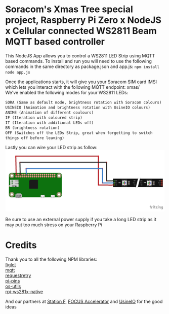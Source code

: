 # Soracom's Xmas Tree special project, Raspberry Pi Zero x NodeJS x Cellular connected WS2811 Beam MQTT based controller
  
This NodeJS App allows you to control a WS2811 LED Strip using MQTT based commands.
To install and run you will need to use the following commands in the same directory as package.json and app.js:
`npm install`
`node app.js`
  
Once the applications starts, it will give you your Soracom SIM card IMSI which lets you interact with the following MQTT endpoint: xmas/<IMSI>  
We've enabled the following modes for your WS2811 LEDs:  
```ON (default mode, brightness rotation with Soracom colours)  
SORA (Same as default mode, brightness rotation with Soracom colours)  
USINEIO (Animation and brightness rotation with UsineIO colours)  
ANIME (Animation of different coulours)  
IF (Iteration with coloured strip)  
IT (Iteration with additional LEDs off)  
BR (brightness rotation)  
OFF (Switches off the LEDs Strip, great when forgetting to switch things off before leaving)
```
  
  
Lastly you can wire your LED strip as follow:
![Wiring](https://raw.githubusercontent.com/alexissusset/soracom-xmas-ws2811/master/RPi_Zero_W_WS2811.png)
  
Be sure to use an external power supply if you take a long LED strip as it may put too much stress on your Raspberry Pi  
  
  
# Credits
Thank you to all the following NPM libraries:  
[figlet](https://www.npmjs.com/package/figlet " figlet")    
[mqtt](https://www.npmjs.com/package/mqtt " mqtt")  
[requestretry](https://www.npmjs.com/package/requestretry " requestretry")  
[pi-pins](https://www.npmjs.com/package/pi-pins   " pi-pins")  
[os-utils](https://www.npmjs.com/package/pi-pins   " os-utils")  
[rpi-ws281x-native](https://www.npmjs.com/package/rpi-ws281x-native " rpi-ws281x-native")  
  
And our partners at [Station F](https://stationf.co " Station F"), [FOCUS Accelerator](https://usine.io/focus " FOCUS Accelerator") and [UsineIO](https://usine.io " UsineIO") for the good ideas
